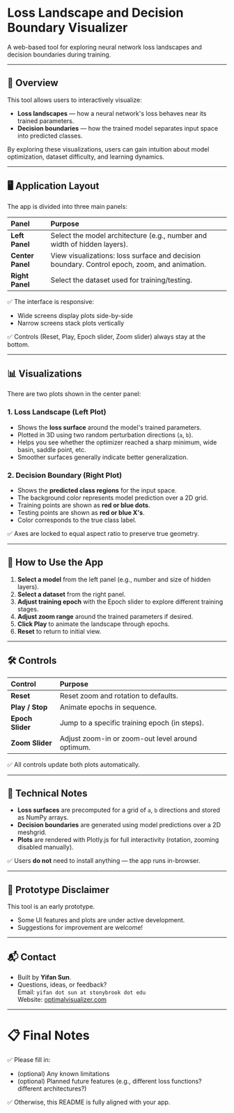 

# Loss Landscape and Decision Boundary Visualizer

A web-based tool for exploring neural network loss landscapes and decision boundaries during training.

---

## 🌟 Overview

This tool allows users to interactively visualize:

- **Loss landscapes** — how a neural network's loss behaves near its trained parameters.
- **Decision boundaries** — how the trained model separates input space into predicted classes.

By exploring these visualizations, users can gain intuition about model optimization, dataset difficulty, and learning dynamics.

---

## 🖥️ Application Layout

The app is divided into three main panels:

| Panel | Purpose |
|:------|:--------|
| **Left Panel** | Select the model architecture (e.g., number and width of hidden layers). |
| **Center Panel** | View visualizations: loss surface and decision boundary. Control epoch, zoom, and animation. |
| **Right Panel** | Select the dataset used for training/testing. |

✅ The interface is responsive:  
- Wide screens display plots side-by-side  
- Narrow screens stack plots vertically

✅ Controls (Reset, Play, Epoch slider, Zoom slider) always stay at the bottom.

---

## 📊 Visualizations

There are two plots shown in the center panel:

### 1. Loss Landscape (Left Plot)

- Shows the **loss surface** around the model's trained parameters.
- Plotted in 3D using two random perturbation directions (`a`, `b`).
- Helps you see whether the optimizer reached a sharp minimum, wide basin, saddle point, etc.
- Smoother surfaces generally indicate better generalization.

### 2. Decision Boundary (Right Plot)

- Shows the **predicted class regions** for the input space.
- The background color represents model prediction over a 2D grid.
- Training points are shown as **red or blue dots**.
- Testing points are shown as **red or blue X's**.
- Color corresponds to the true class label.

✅ Axes are locked to equal aspect ratio to preserve true geometry.

---

## 🧭 How to Use the App

1. **Select a model** from the left panel (e.g., number and size of hidden layers).
2. **Select a dataset** from the right panel.
3. **Adjust training epoch** with the Epoch slider to explore different training stages.
4. **Adjust zoom range** around the trained parameters if desired.
5. **Click Play** to animate the landscape through epochs.
6. **Reset** to return to initial view.

---

## 🛠️ Controls

| Control | Purpose |
|:--------|:--------|
| **Reset** | Reset zoom and rotation to defaults. |
| **Play / Stop** | Animate epochs in sequence. |
| **Epoch Slider** | Jump to a specific training epoch (in steps). |
| **Zoom Slider** | Adjust zoom-in or zoom-out level around optimum. |

✅ All controls update both plots automatically.

---

## 📎 Technical Notes

- **Loss surfaces** are precomputed for a grid of `a`, `b` directions and stored as NumPy arrays.
- **Decision boundaries** are generated using model predictions over a 2D meshgrid.
- **Plots** are rendered with Plotly.js for full interactivity (rotation, zooming disabled manually).

✅ Users **do not** need to install anything — the app runs in-browser.

---

## 🧪 Prototype Disclaimer

This tool is an early prototype.

- Some UI features and plots are under active development.
- Suggestions for improvement are welcome!

---

## 📬 Contact

- Built by **Yifan Sun**.
- Questions, ideas, or feedback?  
Email: `yifan dot sun at stonybrook dot edu`  
Website: [optimalvisualizer.com](http://optimalvisualizer.com)

---

# 📋 Final Notes

✅ Please fill in:
- (optional) Any known limitations  
- (optional) Planned future features (e.g., different loss functions? different architectures?)

✅ Otherwise, this README is fully aligned with your app.

 